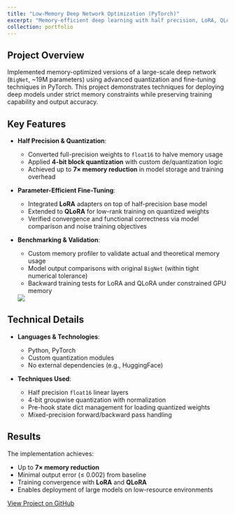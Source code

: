 ```yaml
---
title: "Low-Memory Deep Network Optimization (PyTorch)"
excerpt: "Memory-efficient deep learning with half precision, LoRA, QLoRA, and 4-bit quantization using PyTorch<br/><img src='/images/lowmem-summary.png'>"
collection: portfolio
---
```


## Project Overview
Implemented memory-optimized versions of a large-scale deep network (`BigNet`, ~19M parameters) using advanced quantization and fine-tuning techniques in PyTorch. This project demonstrates techniques for deploying deep models under strict memory constraints while preserving training capability and output accuracy.

## Key Features
- **Half Precision & Quantization**:
  - Converted full-precision weights to `float16` to halve memory usage
  - Applied **4-bit block quantization** with custom de/quantization logic
  - Achieved up to **7× memory reduction** in model storage and training overhead

- **Parameter-Efficient Fine-Tuning**:
  - Integrated **LoRA** adapters on top of half-precision base model
  - Extended to **QLoRA** for low-rank training on quantized weights
  - Verified convergence and functional correctness via model comparison and noise training objectives

- **Benchmarking & Validation**:
  - Custom memory profiler to validate actual and theoretical memory usage
  - Model output comparisons with original `BigNet` (within tight numerical tolerance)
  - Backward training tests for LoRA and QLoRA under constrained GPU memory
  <img src='/images/lowmem-memory-chart.png'>

## Technical Details
- **Languages & Technologies**:
  - Python, PyTorch
  - Custom quantization modules
  - No external dependencies (e.g., HuggingFace)

- **Techniques Used**:
  - Half precision `float16` linear layers
  - 4-bit groupwise quantization with normalization
  - Pre-hook state dict management for loading quantized weights
  - Mixed-precision forward/backward pass handling

## Results
The implementation achieves:
- Up to **7× memory reduction**
- Minimal output error (≤ 0.002) from baseline
- Training convergence with **LoRA** and **QLoRA**
- Enables deployment of large models on low-resource environments

[View Project on GitHub](https://github.com/qyingwu/advances_dl/tree/main/homework1)
